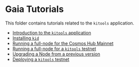 <!--
order: false
parent:
  order: 3
-->

# Gaia Tutorials

This folder contains tutorials related to the `kitools` application.

- [Introduction to the `kitools` application](./what-is-kitools.md)
- [Installing `kid`](./installation.md)
- [Running a full-node for the Cosmos Hub Mainnet](./join-mainnet.md)
- [Running a full-node for a `kitools` testnet](./join-testnet.md)
- [Upgrading a Node from a previous version](./upgrade-node.md)
- [Deploying a `kitools` testnet](./deploy-testnet.md)
